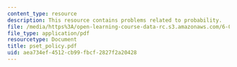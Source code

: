 ```yaml
---
content_type: resource
description: This resource contains problems related to probability.
file: /media/https%3A/open-learning-course-data-rc.s3.amazonaws.com/6-041-probabilistic-systems-analysis-and-applied-probability-spring-2006/aea734ef4512cb99fbcf2827f2a20428_pset_policy.pdf
file_type: application/pdf
resourcetype: Document
title: pset_policy.pdf
uid: aea734ef-4512-cb99-fbcf-2827f2a20428
---
```

